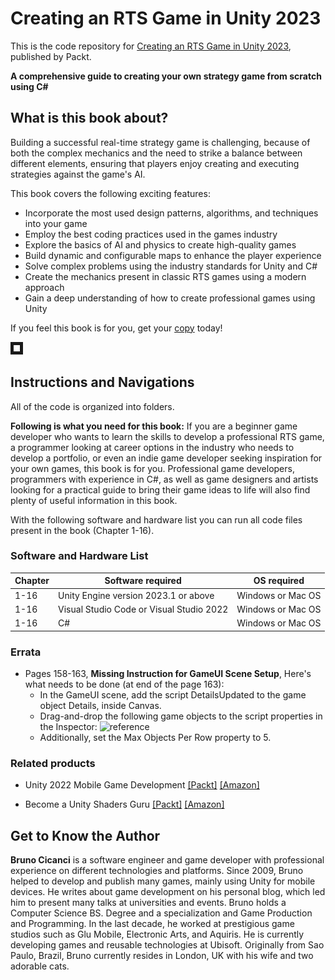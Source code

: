 # Creating an RTS Game in Unity 2023

<a href="https://www.packtpub.com/product/creating-an-rts-game-in-unity-2023/9781804613245?utm_source=github&utm_medium=repository&utm_campaign=9781786461629"><img src="https://content.packt.com/B19296/cover_image_small.jpg" alt="" height="256px" align="right"></a>

This is the code repository for [Creating an RTS Game in Unity 2023](https://www.packtpub.com/product/creating-an-rts-game-in-unity-2023/9781804613245?utm_source=github&utm_medium=repository&utm_campaign=9781786461629), published by Packt.

**A comprehensive guide to creating your own strategy game from scratch using C#**

## What is this book about?
Building a successful real-time strategy game is challenging, because of both the complex mechanics and the need to strike a balance between different elements, ensuring that players enjoy creating and executing strategies against the game's AI.

This book covers the following exciting features:
* Incorporate the most used design patterns, algorithms, and techniques into your game
* Employ the best coding practices used in the games industry
* Explore the basics of AI and physics to create high-quality games
* Build dynamic and configurable maps to enhance the player experience
* Solve complex problems using the industry standards for Unity and C#
* Create the mechanics present in classic RTS games using a modern approach
* Gain a deep understanding of how to create professional games using Unity

If you feel this book is for you, get your [copy](https://www.amazon.com/dp/180461324X) today!

<a href="https://www.packtpub.com/?utm_source=github&utm_medium=banner&utm_campaign=GitHubBanner"><img src="https://raw.githubusercontent.com/PacktPublishing/GitHub/master/GitHub.png" 
alt="https://www.packtpub.com/" border="5" /></a>

## Instructions and Navigations
All of the code is organized into folders. 

**Following is what you need for this book:**
If you are a beginner game developer who wants to learn the skills to develop a professional RTS game, a programmer looking at career options in the industry who needs to develop a portfolio, or even an indie game developer seeking inspiration for your own games, this book is for you. Professional game developers, programmers with experience in C#, as well as game designers and artists looking for a practical guide to bring their game ideas to life will also find plenty of useful information in this book.

With the following software and hardware list you can run all code files present in the book (Chapter 1-16).
### Software and Hardware List
| Chapter | Software required | OS required |
| -------- | ------------------------------------ | ----------------------------------- |
| 1-16 | Unity Engine version 2023.1 or above | Windows or Mac OS |
| 1-16 | Visual Studio Code or Visual Studio 2022 | Windows or Mac OS |
| 1-16 | C# | Windows or Mac OS |

### Errata
* Pages 158-163, **Missing Instruction for GameUI Scene Setup**, Here's what needs to be done (at end of the page 163):
    * In the GameUI scene, add the script DetailsUpdated to the game object Details, inside Canvas.
    * Drag-and-drop the following game objects to the script properties in the Inspector: ![reference](https://github.com/PacktPublishing/Creating-an-RTS-game-in-Unity-2023/assets/134607196/9bd0637e-106f-418a-8740-bb7d0d360f48)
    * Additionally, set the Max Objects Per Row property to 5.


### Related products
* Unity 2022 Mobile Game Development [[Packt]](https://www.packtpub.com/product/unity-2022-mobile-game-development-third-edition/9781804613726) [[Amazon]](https://www.amazon.com/dp/180461372X)

* Become a Unity Shaders Guru [[Packt]](https://www.packtpub.com/product/become-a-unity-shaders-guru/9781837636747) [[Amazon]](https://www.amazon.com/dp/1837636745)


## Get to Know the Author
**Bruno Cicanci**
is a software engineer and game developer with professional experience on different technologies and platforms. Since 2009, Bruno helped to develop and publish many games, mainly using Unity for mobile devices. He writes about game development on his personal blog, which led him to present many talks at universities and events. Bruno holds a Computer Science BS. Degree and a specialization and Game Production and Programming. In the last decade, he worked at prestigious game studios such as Glu Mobile, Electronic Arts, and Aquiris. He is currently developing games and reusable technologies at Ubisoft. Originally from Sao Paulo, Brazil, Bruno currently resides in London, UK with his wife and two adorable cats.
